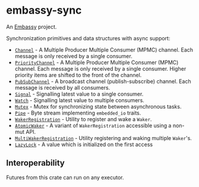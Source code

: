 # embassy-sync

An [Embassy](https://embassy.dev) project.

Synchronization primitives and data structures with async support:

- [`Channel`](channel::Channel) - A Multiple Producer Multiple Consumer (MPMC) channel. Each message is only received by a single consumer.
- [`PriorityChannel`](channel::priority_channel::PriorityChannel) - A Multiple Producer Multiple Consumer (MPMC) channel. Each message is only received by a single consumer. Higher priority items are shifted to the front of the channel.
- [`PubSubChannel`](pubsub::PubSubChannel) - A broadcast channel (publish-subscribe) channel. Each message is received by all consumers.
- [`Signal`](signal::Signal) - Signalling latest value to a single consumer.
- [`Watch`](watch::Watch) - Signalling latest value to multiple consumers.
- [`Mutex`](mutex::Mutex) - Mutex for synchronizing state between asynchronous tasks.
- [`Pipe`](pipe::Pipe) - Byte stream implementing `embedded_io` traits.
- [`WakerRegistration`](waitqueue::WakerRegistration) - Utility to register and wake a `Waker`.
- [`AtomicWaker`](waitqueue::AtomicWaker) - A variant of `WakerRegistration` accessible using a non-mut API.
- [`MultiWakerRegistration`](waitqueue::MultiWakerRegistration) - Utility registering and waking multiple `Waker`'s.
- [`LazyLock`](lazy_lock::LazyLock) - A value which is initialized on the first access

## Interoperability

Futures from this crate can run on any executor.
